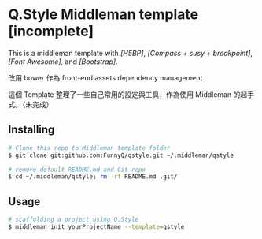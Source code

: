 # Q.Style Middleman template [incomplete]

This is a middleman template with *[H5BP]*, *[Compass + susy + breakpoint]*, *[Font Awesome]*, and *[Bootstrap]*.

改用 bower 作為 front-end assets dependency management

這個 Template 整理了一些自己常用的設定與工具，作為使用 Middleman 的起手式。（未完成）

## Installing

````sh
# Clone this repo to Middleman template folder
$ git clone git:github.com:FunnyQ/qstyle.git ~/.middleman/qstyle

# remove default README.md and Git repo
$ cd ~/.middleman/qstyle; rm -rf README.md .git/
````

## Usage
````sh
# scaffolding a project using Q.Style
$ middleman init yourProjectName --template=qstyle
````
